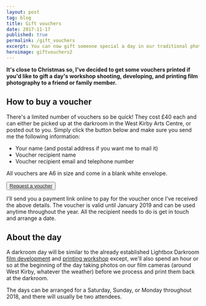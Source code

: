 ```yaml
---
layout: post
tag: blog
title: Gift vouchers
date: 2017-11-17
published: true
permalink: /gift_vouchers
excerpt: You can now gift someone special a day in our traditional photographic darkroom learning how to shoot, develop and print photographic images.
heroimage: giftvouchers2
---
```


**It's close to Christmas so, I've decided to get some vouchers printed if you'd like to gift a day's workshop shooting, developing, and printing film photography to a friend or family member.**

## How to buy a voucher
There's a limited number of vouchers so be quick! They cost £40 each and can either be picked up at the darkroom in the West Kirby Arts Centre, or posted out to you. Simply click the button below and make sure you send me the following information:

* Your name (and postal address if you want me to mail it)
* Voucher recipient name
* Voucher recipient email and telephone number

All vouchers are A6 in size and come in a blank white envelope.

<p>
  <button class="cta--button">
    <a href="mailto:info@lightbox.photo?subject=Gift%20voucher">Request a voucher</a>
  </button>
</p>


I'll send you a payment link online to pay for the voucher once I've received the above details. The voucher is valid until January 2019 and can be used anytime throughout the year. All the recipient needs to do is get in touch and arrange a date.

## About the day
A darkroom day will be similar to the already established Lightbox Darkroom [film development](/learn/black-and-white-film-development/) and [printing workshop](/learn/print-development/) except, we'll also spend an hour or so at the beginning of the day taking photos on our film cameras (around West Kirby, whatever the weather) before we process and print them back at the darkroom.

The days can be arranged for a Saturday, Sunday, or Monday throughout 2018, and there will usually be two attendees.
